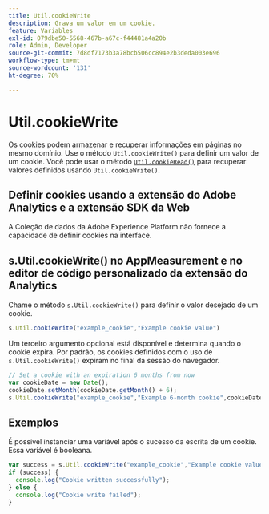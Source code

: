 ```yaml
---
title: Util.cookieWrite
description: Grava um valor em um cookie.
feature: Variables
exl-id: 079dbe50-5568-467b-a67c-f44481a4a20b
role: Admin, Developer
source-git-commit: 7d8df7173b3a78bcb506cc894e2b3deda003e696
workflow-type: tm+mt
source-wordcount: '131'
ht-degree: 70%

---
```


# Util.cookieWrite

Os cookies podem armazenar e recuperar informações em páginas no mesmo domínio. Use o método `Util.cookieWrite()` para definir um valor de um cookie. Você pode usar o método [`Util.cookieRead()`](util-cookieread.md) para recuperar valores definidos usando `Util.cookieWrite()`.

## Definir cookies usando a extensão do Adobe Analytics e a extensão SDK da Web

A Coleção de dados da Adobe Experience Platform não fornece a capacidade de definir cookies na interface.

## s.Util.cookieWrite() no AppMeasurement e no editor de código personalizado da extensão do Analytics

Chame o método `s.Util.cookieWrite()` para definir o valor desejado de um cookie.

```js
s.Util.cookieWrite("example_cookie","Example cookie value")
```

Um terceiro argumento opcional está disponível e determina quando o cookie expira. Por padrão, os cookies definidos com o uso de `s.Util.cookieWrite()` expiram no final da sessão do navegador.

```js
// Set a cookie with an expiration 6 months from now
var cookieDate = new Date();
cookieDate.setMonth(cookieDate.getMonth() + 6);
s.Util.cookieWrite("example_cookie","Example 6-month cookie",cookieDate);
```

## Exemplos

É possível instanciar uma variável após o sucesso da escrita de um cookie. Essa variável é booleana.

```js
var success = s.Util.cookieWrite("example_cookie","Example cookie value");
if (success) {
  console.log("Cookie written successfully");
} else {
  console.log("Cookie write failed");
}
```
